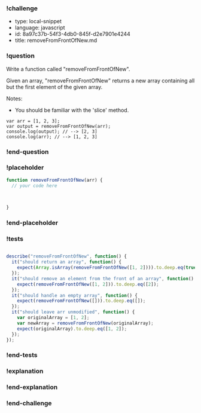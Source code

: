 ### !challenge

* type: local-snippet
* language: javascript
* id: 8a97c37b-54f3-4db0-845f-d2e7901e4244
* title: removeFromFrontOfNew.md

### !question

Write a function called "removeFromFrontOfNew".

Given an array, "removeFromFrontOfNew" returns a new array containing all but the first element of the given array.

Notes:
* You should be familiar with the 'slice' method.

```
var arr = [1, 2, 3];
var output = removeFromFrontOfNew(arr);
console.log(output); // --> [2, 3]
console.log(arr); // --> [1, 2, 3]
```

### !end-question

### !placeholder

```js
function removeFromFrontOfNew(arr) {
  // your code here
   

   
}
```

### !end-placeholder

### !tests

```js

describe("removeFromFrontOfNew", function() {
  it("should return an array", function() {
    expect(Array.isArray(removeFromFrontOfNew([1, 2]))).to.deep.eq(true);
  });
  it("should remove an element from the front of an array", function() {
    expect(removeFromFrontOfNew([1, 2])).to.deep.eq([2]);
  });
  it("should handle an empty array", function() {
    expect(removeFromFrontOfNew([])).to.deep.eq([]);
  });
  it("should leave arr unmodified", function() {
    var originalArray = [1, 2];
    var newArray = removeFromFrontOfNew(originalArray);
    expect(originalArray).to.deep.eq([1, 2]);
  });
});

```

### !end-tests

### !explanation

### !end-explanation

### !end-challenge
